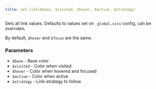 ```yaml
---
title: set-link($base, $visited, $hover, $active, $strategy)
---
```


Sets all link values. Defaults to values set on `_global.scss` config, can be overriden.

By default, `$hover` and `$focus` are the same.

### Parameters 

- `$base` - Base color
- `$visited`  - Color when visited
- `$hover`   - Color when hovered and focused
- `$active`   - Color when active
- `$strategy`   - Link-strategy to follow
